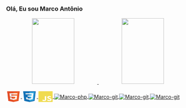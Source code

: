 ### Olá, Eu sou Marco Antônio

<!--
**Marcokbc/Marcokbc** is a ✨ _special_ ✨ repository because its `README.md` (this file) appears on your GitHub profile.

Here are some ideas to get you started:

- 🔭 I’m currently working on ...
- 🌱 I’m currently learning ...
- 👯 I’m looking to collaborate on ...
- 🤔 I’m looking for help with ...
- 💬 Ask me about ...
- 📫 How to reach me: ...
- 😄 Pronouns: ...
- ⚡ Fun fact: ...
-->

<div style="display: inline_block" align="center">
  <a href="https://github.com/Marcokbc">
  <img width="48%" height="180em" src="https://github-readme-stats.vercel.app/api?username=Marcokbc&show_icons=true&theme=dracula&include_all_commits=true&count_private=true"/>
  <img width="48%" height="180em" src="https://github-readme-stats.vercel.app/api/top-langs/?username=Marcokbc&layout=compact&langs_count=7&theme=dracula"/>
</div>
  <div style="display: inline_block"><br>
  <img align="center" alt="Marco-HTML" height="30" width="40" src="https://raw.githubusercontent.com/devicons/devicon/master/icons/html5/html5-original.svg">
  <img align="center" alt="Marco-CSS" height="30" width="40" src="https://raw.githubusercontent.com/devicons/devicon/master/icons/css3/css3-original.svg">
  <img align="center" alt="Marco-Js" height="30" width="40" src="https://raw.githubusercontent.com/devicons/devicon/master/icons/javascript/javascript-plain.svg">
  <img align="center" alt="Marco-php" height="30" width="40" src="https://cdn.jsdelivr.net/gh/devicons/devicon/icons/php/php-plain.svg" />
  <img align="center" alt="Marco-git" height="30" width="40" src="https://cdn.jsdelivr.net/gh/devicons/devicon/icons/git/git-original.svg" />
  <img align="center" alt="Marco-git" height="30" width="40" src="https://cdn.jsdelivr.net/gh/devicons/devicon/icons/github/github-original.svg" />
  <img align="center" alt="Marco-git" height="30" width="40" src="https://cdn.jsdelivr.net/gh/devicons/devicon/icons/mysql/mysql-original.svg" />
</div>
